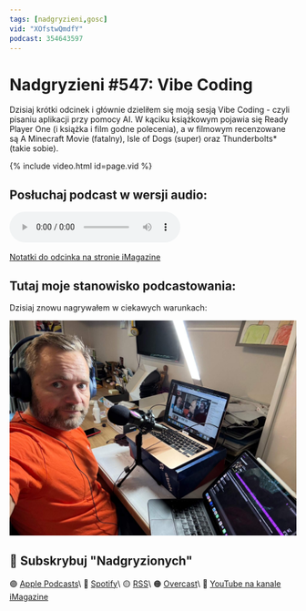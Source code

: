 ```yaml
---
tags: [nadgryzieni,gosc]
vid: "XOfstwQmdfY"
podcast: 354643597
---
```


# Nadgryzieni #547: Vibe Coding

Dzisiaj krótki odcinek i głównie dzieliłem się moją sesją Vibe Coding - czyli pisaniu aplikacji przy pomocy AI. W kąciku książkowym pojawia się Ready Player One (i książka i film godne polecenia), a w filmowym recenzowane są A Minecraft Movie (fatalny), Isle of Dogs (super) oraz Thunderbolts* (takie sobie).

{% include video.html id=page.vid %}

<!--More-->

## Posłuchaj podcast w wersji audio:

<audio controls>
<source src="https://media.blubrry.com/nadgryzieni/imagazine.stronazen.pl/nadgryzieni/Nadgryzieni-Odcinek-547.mp3" type="audio/mpeg">
</audio>

[Notatki do odcinka na stronie iMagazine](https://imagazine.pl/2025/08/29/547-vibe-coding-nadgryzieni/)

## Tutaj moje stanowisko podcastowania:

Dzisiaj znowu nagrywałem w ciekawych warunkach:

![{{ page.title }} podcasting setup](/img/nadgryzieni-547.jpg)


## 🍎 Subskrybuj "Nadgryzionych"

🟣 [Apple Podcasts](https://podcasts.apple.com/pl/podcast/nadgryzieni-rozmowy-nie-tylko-o-tech/id354643597)\\
🔵 [Spotify](https://open.spotify.com/show/5KtWAdPjRr6X0oXHV0FqVf)\\
🟡 [RSS](https://retrorocketnetwork.pl/category/nadgryzieni-rss/feed/)\\
🟠 [Overcast](https://overcast.fm/itunes354643597/nadgryzieni-rozmowy-nie-tylko-o-apple)\\
🔴 [YouTube na kanale iMagazine](https://www.youtube.com/@imagazinepl/podcasts)

<!--podcast: 354643597-->

[n]: https://michael.gratis/nozbe_pl
[np]: https://michael.gratis/nozbepersonal_pl